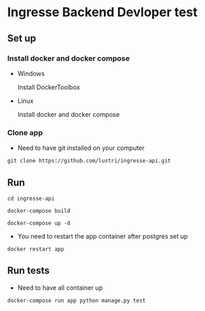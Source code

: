 # Ingresse Backend Devloper test

## Set up

### Install docker and docker compose

- Windows
  
  Install DockerToolbox
  
- Linux
  
  Install docker and docker compose

### Clone app

 - Need to have git installed on your computer
  
  `git clone https://github.com/lustri/ingresse-api.git`

## Run 

   `cd ingresse-api`
   
   `docker-compose build`
   
   `docker-compose up -d`
 
 - You need to restart the app container after postgres set up
     
  `docker restart app`
     
## Run tests
     
 - Need to have all container up
     
  `docker-compose run app python manage.py test`
